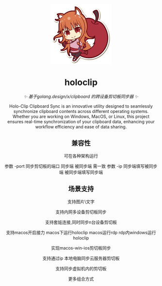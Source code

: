 <p align="center">
  <a href="https://www.github.com/hoshinonyaruko/holoclip">
    <img src="pic/1.png" width="200" height="200" alt="holoclip">
  </a>
</p>

<div align="center">

# holoclip

_✨ 基于golang.design/x/clipboard 的跨设备剪切板同步器 ✨_  

Holo-Clip Clipboard Sync is an innovative utility designed to seamlessly synchronize clipboard contents across different operating systems. Whether you are working on Windows, MacOS, or Linux, this project ensures real-time synchronization of your clipboard data, enhancing your workflow efficiency and ease of data sharing.

## 兼容性
可在各种架构运行

参数 -port 同步剪切板的端口 同步端 被同步端 需一致
参数 -ip   同步端填写被同步端 被同步端填写同步端

## 场景支持

支持图片\文字

支持内网多设备剪切板同步

支持套娃连接,同时同步n台设备剪切板

支持macos开启接力 macos下运行holoclip macos运行rdp rdp内windows运行holoclip

实现macos-win-ios剪切板同步

支持通过ip 本地电脑同步云服务器剪切板

支持同步虚拟机内的剪切板

更多组合方式